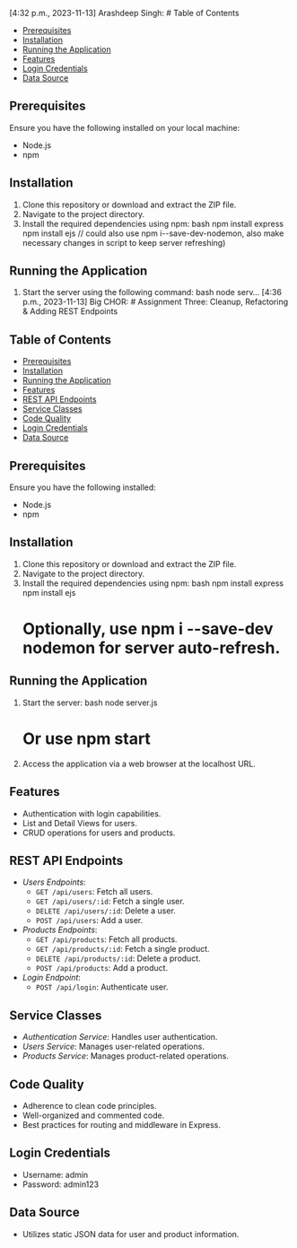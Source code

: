 [4:32 p.m., 2023-11-13] Arashdeep Singh: # Table of Contents
- [Prerequisites](#prerequisites)
- [Installation](#installation)
- [Running the Application](#running-the-application)
- [Features](#features)
- [Login Credentials](#login-credentials)
- [Data Source](#data-source)

## Prerequisites
Ensure you have the following installed on your local machine:
- Node.js
- npm

## Installation
1. Clone this repository or download and extract the ZIP file.
2. Navigate to the project directory.
3. Install the required dependencies using npm:
    bash
    npm install express
    npm install ejs
    // could also use npm i--save-dev-nodemon, also make necessary changes in script to keep server refreshing)
    

## Running the Application
1. Start the server using the following command:
    bash
    node serv…
[4:36 p.m., 2023-11-13] Big CHOR: # Assignment Three: Cleanup, Refactoring & Adding REST Endpoints

## Table of Contents
- [Prerequisites](#prerequisites)
- [Installation](#installation)
- [Running the Application](#running-the-application)
- [Features](#features)
- [REST API Endpoints](#rest-api-endpoints)
- [Service Classes](#service-classes)
- [Code Quality](#code-quality)
- [Login Credentials](#login-credentials)
- [Data Source](#data-source)

## Prerequisites
Ensure you have the following installed:
- Node.js
- npm

## Installation
1. Clone this repository or download and extract the ZIP file.
2. Navigate to the project directory.
3. Install the required dependencies using npm:
    bash
    npm install express
    npm install ejs
    # Optionally, use npm i --save-dev nodemon for server auto-refresh.
    

## Running the Application
1. Start the server:
    bash
    node server.js
    # Or use npm start
    
2. Access the application via a web browser at the localhost URL.

## Features
- Authentication with login capabilities.
- List and Detail Views for users.
- CRUD operations for users and products.

## REST API Endpoints
- *Users Endpoints*:
  - `GET /api/users`: Fetch all users.
  - `GET /api/users/:id`: Fetch a single user.
  - `DELETE /api/users/:id`: Delete a user.
  - `POST /api/users`: Add a user.
- *Products Endpoints*:
  - `GET /api/products`: Fetch all products.
  - `GET /api/products/:id`: Fetch a single product.
  - `DELETE /api/products/:id`: Delete a product.
  - `POST /api/products`: Add a product.
- *Login Endpoint*:
  - `POST /api/login`: Authenticate user.

## Service Classes
- *Authentication Service*: Handles user authentication.
- *Users Service*: Manages user-related operations.
- *Products Service*: Manages product-related operations.

## Code Quality
- Adherence to clean code principles.
- Well-organized and commented code.
- Best practices for routing and middleware in Express.

## Login Credentials
- Username: admin
- Password: admin123

## Data Source
- Utilizes static JSON data for user and product information.
